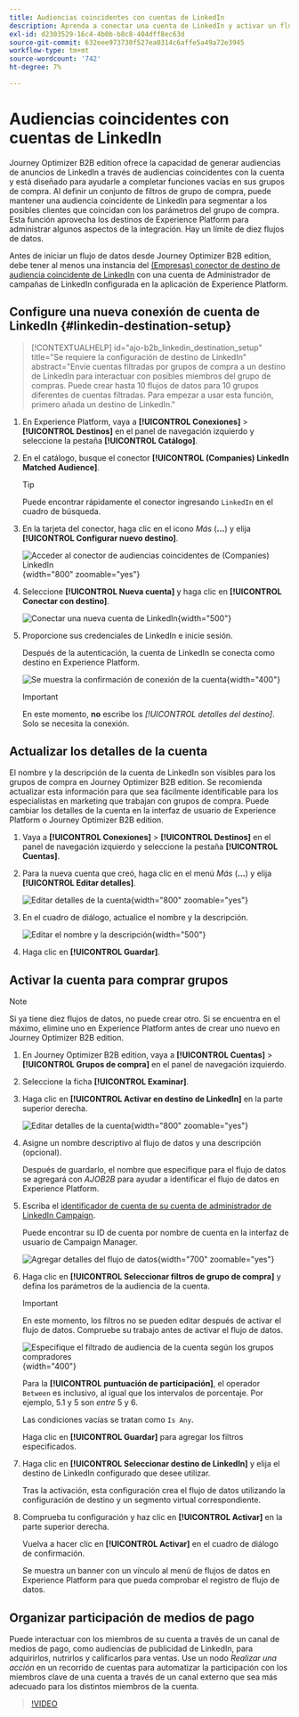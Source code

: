 ```yaml
---
title: Audiencias coincidentes con cuentas de LinkedIn
description: Aprenda a conectar una cuenta de LinkedIn y activar un flujo de datos para comprar grupos.
exl-id: d2303529-16c4-4b0b-b8c8-404dff8ec63d
source-git-commit: 632eee973730f527ea0314c6affe5a49a72e3945
workflow-type: tm+mt
source-wordcount: '742'
ht-degree: 7%

---
```


# Audiencias coincidentes con cuentas de LinkedIn

Journey Optimizer B2B edition ofrece la capacidad de generar audiencias de anuncios de LinkedIn a través de audiencias coincidentes con la cuenta y está diseñado para ayudarle a completar funciones vacías en sus grupos de compra. Al definir un conjunto de filtros de grupo de compra, puede mantener una audiencia coincidente de LinkedIn para segmentar a los posibles clientes que coincidan con los parámetros del grupo de compra. Esta función aprovecha los destinos de Experience Platform para administrar algunos aspectos de la integración. Hay un límite de diez flujos de datos.

Antes de iniciar un flujo de datos desde Journey Optimizer B2B edition, debe tener al menos una instancia del [(Empresas) conector de destino de audiencia coincidente de LinkedIn](https://experienceleague.adobe.com/es/docs/experience-platform/destinations/catalog/social/linkedin#connect) con una cuenta de Administrador de campañas de LinkedIn configurada en la aplicación de Experience Platform.

## Configure una nueva conexión de cuenta de LinkedIn {#linkedin-destination-setup}

>[!CONTEXTUALHELP]
>id="ajo-b2b_linkedin_destination_setup"
>title="Se requiere la configuración de destino de LinkedIn"
>abstract="Envíe cuentas filtradas por grupos de compra a un destino de LinkedIn para interactuar con posibles miembros del grupo de compras. Puede crear hasta 10 flujos de datos para 10 grupos diferentes de cuentas filtradas. Para empezar a usar esta función, primero añada un destino de LinkedIn."

1. En Experience Platform, vaya a **[!UICONTROL Conexiones]** > **[!UICONTROL Destinos]** en el panel de navegación izquierdo y seleccione la pestaña **[!UICONTROL Catálogo]**.

1. En el catálogo, busque el conector **[!UICONTROL (Companies) LinkedIn Matched Audience]**.

   >[!TIP]
   >
   >Puede encontrar rápidamente el conector ingresando `LinkedIn` en el cuadro de búsqueda.

1. En la tarjeta del conector, haga clic en el icono _Más_ (**...**) y elija **[!UICONTROL Configurar nuevo destino]**.

   ![Acceder al conector de audiencias coincidentes de (Companies) LinkedIn](./assets/aep-destinations-catalog-linkedin.png){width="800" zoomable="yes"}

1. Seleccione **[!UICONTROL Nueva cuenta]** y haga clic en **[!UICONTROL Conectar con destino]**.

   ![Conectar una nueva cuenta de LinkedIn](./assets/aep-destinations-catalog-linkedin-new-account.png){width="500"}

1. Proporcione sus credenciales de LinkedIn e inicie sesión.

   Después de la autenticación, la cuenta de LinkedIn se conecta como destino en Experience Platform.

   ![Se muestra la confirmación de conexión de la cuenta](./assets/aep-destinations-catalog-linkedin-connected.png){width="400"}

   >[!IMPORTANT]
   >
   >En este momento, **no** escribe los _[!UICONTROL detalles del destino]_. Solo se necesita la conexión.

## Actualizar los detalles de la cuenta

El nombre y la descripción de la cuenta de LinkedIn son visibles para los grupos de compra en Journey Optimizer B2B edition. Se recomienda actualizar esta información para que sea fácilmente identificable para los especialistas en marketing que trabajan con grupos de compra. Puede cambiar los detalles de la cuenta en la interfaz de usuario de Experience Platform o Journey Optimizer B2B edition.

1. Vaya a **[!UICONTROL Conexiones]** > **[!UICONTROL Destinos]** en el panel de navegación izquierdo y seleccione la pestaña **[!UICONTROL Cuentas]**.

1. Para la nueva cuenta que creó, haga clic en el menú _Más_ (**...**) y elija **[!UICONTROL Editar detalles]**.

   ![Editar detalles de la cuenta](./assets/aep-destinations-accounts-edit-details.png){width="800" zoomable="yes"}

1. En el cuadro de diálogo, actualice el nombre y la descripción.

   ![Editar el nombre y la descripción](./assets/destinations-linkedin-account-edit-details-dialog.png){width="500"}

1. Haga clic en **[!UICONTROL Guardar]**.

## Activar la cuenta para comprar grupos

>[!NOTE]
>
>Si ya tiene diez flujos de datos, no puede crear otro. Si se encuentra en el máximo, elimine uno en Experience Platform antes de crear uno nuevo en Journey Optimizer B2B edition.

1. En Journey Optimizer B2B edition, vaya a **[!UICONTROL Cuentas]** > **[!UICONTROL Grupos de compra]** en el panel de navegación izquierdo.

1. Seleccione la ficha **[!UICONTROL Examinar]**.

1. Haga clic en **[!UICONTROL Activar en destino de LinkedIn]** en la parte superior derecha.

   ![Editar detalles de la cuenta](./assets/activate-linkedin-destination.png){width="800" zoomable="yes"}

1. Asigne un nombre descriptivo al flujo de datos y una descripción (opcional).

   Después de guardarlo, el nombre que especifique para el flujo de datos se agregará con _AJOB2B_ para ayudar a identificar el flujo de datos en Experience Platform.

1. Escriba el [identificador de cuenta de su cuenta de administrador de LinkedIn Campaign](https://www.linkedin.com/help/lms/answer/a424270).

   Puede encontrar su ID de cuenta por nombre de cuenta en la interfaz de usuario de Campaign Manager.

   ![Agregar detalles del flujo de datos](./assets/destinations-linkedin-activate-details.png){width="700" zoomable="yes"}

1. Haga clic en **[!UICONTROL Seleccionar filtros de grupo de compra]** y defina los parámetros de la audiencia de la cuenta.

   >[!IMPORTANT]
   >
   >En este momento, los filtros no se pueden editar después de activar el flujo de datos. Compruebe su trabajo antes de activar el flujo de datos.

   ![Especifique el filtrado de audiencia de la cuenta según los grupos compradores](./assets/destinations-linkedin-activate-buying-group-filters.png){width="400"}

   Para la **[!UICONTROL puntuación de participación]**, el operador `Between` es inclusivo, al igual que los intervalos de porcentaje. Por ejemplo, 5.1 y 5 son _entre_ 5 y 6.

   Las condiciones vacías se tratan como `Is Any`.

   Haga clic en **[!UICONTROL Guardar]** para agregar los filtros especificados.

1. Haga clic en **[!UICONTROL Seleccionar destino de LinkedIn]** y elija el destino de LinkedIn configurado que desee utilizar.

   Tras la activación, esta configuración crea el flujo de datos utilizando la configuración de destino y un segmento virtual correspondiente.

1. Comprueba tu configuración y haz clic en **[!UICONTROL Activar]** en la parte superior derecha.

   Vuelva a hacer clic en **[!UICONTROL Activar]** en el cuadro de diálogo de confirmación.

   Se muestra un banner con un vínculo al menú de flujos de datos en Experience Platform para que pueda comprobar el registro de flujo de datos.

## Organizar participación de medios de pago

Puede interactuar con los miembros de su cuenta a través de un canal de medios de pago, como audiencias de publicidad de LinkedIn, para adquirirlos, nutrirlos y calificarlos para ventas. Use un nodo _Realizar una acción_ en un recorrido de cuentas para automatizar la participación con los miembros clave de una cuenta a través de un canal externo que sea más adecuado para los distintos miembros de la cuenta.

>[!VIDEO](https://video.tv.adobe.com/v/3448675/?learn=on&captions=spa)